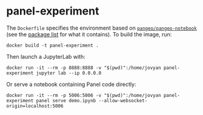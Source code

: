 # panel-experiment

The `Dockerfile` specifies the environment based on [`pangeo/pangeo-notebook`](https://github.com/pangeo-data/pangeo-docker-images) (see the [package list](https://github.com/pangeo-data/pangeo-docker-images/blob/master/pangeo-notebook/packages.txt) for what it contains). To build the image, run:
```
docker build -t panel-experiment .
```

Then launch a JupyterLab with:
```
docker run -it --rm -p 8888:8888 -v "$(pwd)":/home/jovyan panel-experiment jupyter lab --ip 0.0.0.0

```

Or serve a notebook containing Panel code directly:
```
docker run -it --rm -p 5006:5006 -v "$(pwd)":/home/jovyan panel-experiment panel serve demo.ipynb --allow-websocket-origin=localhost:5006
```